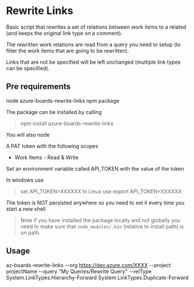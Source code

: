 # Rewrite Links

Basic script that rewrites a set of relations between work items to a related (and keeps the original link type on a comment).

The rewritten work relations are read from a query you need to setup (to filter the work items that are going to be rewritten).

Links that are not be specified will be left unchanged (multiple link types can be specified).

## Pre requirements

node
azure-boards-rewrite-links npm package

The package can be installed by calling

> npm install azure-boards-rewrite-links

You will also node

A PAT token with the following scopes

* Work Items - Read & Write

Set an environment variable called API_TOKEN with the value of the token

In windows use
> set API_TOKEN=XXXXXX
In Linux use
> export API_TOKEN=XXXXXX

The token is NOT persisted anywhere so you need to set it every time you start a new shell

> Note if you have installed the package locally and not globally you need to make sure that `node_modules/.bin` (relative to install path) is on path.


## Usage

az-boards-rewrite-links --org https://dev.azure.com/XXXX --project projectName --query "My Queries/Rewrite Query" --relType System.LinkTypes.Hierarchy-Forward System.LinkTypes.Duplicate-Forward
